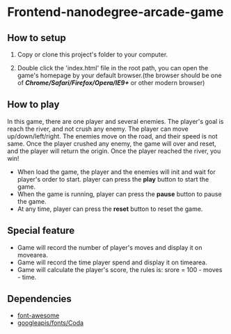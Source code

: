 # Frontend-nanodegree-arcade-game

## How to setup

1. Copy or clone this project's folder to your computer.

2. Double click the 'index.html' file in the root path, you can open the game's homepage by your default browser.(the browser should be one of **_Chrome/Safari/Firefox/Opera/IE9+_** or other modern browser)

## How to play

In this game, there are one player and several enemies. The player's goal is reach the river, and not crush any enemy. The player can move up/down/left/right. The enemies move on the road, and their speed is not same. Once the player crushed any enemy, the game will over and reset, and the player will return the origin. Once the player reached the river, you win!

* When load the game, the player and the enemies will init and wait for player's order to start. player can press the **play** button to start the game.
* When the game is running, player can press the **pause** button to pause the game.
* At any time, player can press the **reset** button to reset the game.

## Special feature

* Game will record the number of player's moves and display it on movearea.
* Game will record the time player spend and display it on timearea.
* Game will calculate the player's score, the rules is: srore = 100 - moves - time.

## Dependencies

* [font-awesome](https://maxcdn.bootstrapcdn.com/font-awesome/4.7.0/css/font-awesome.min.css)
* [googleapis/fonts/Coda](https://fonts.googleapis.com/css?family=Coda)
